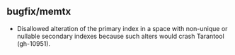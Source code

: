 ## bugfix/memtx

* Disallowed alteration of the primary index in a space with
  non-unique or nullable secondary indexes because such alters
  would crash Tarantool (gh-10951).

